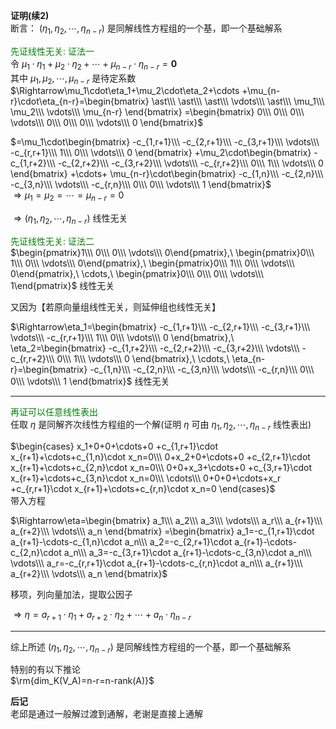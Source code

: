 **证明(续2)**    
断言： $(\eta_1,\eta_2,\cdots,\eta_{n-r})$ 是同解线性方程组的一个基，即一个基础解系    
    
<font color=green>先证线性无关: 证法一</font>    
令 $\mu_1\cdot\eta_1+\mu_2\cdot\eta_2+\cdots    
+\mu_{n-r}\cdot\eta_{n-r}=\mathbf0$     
其中 $\mu_1,\mu_2,\cdots,\mu_{n-r}$ 是待定系数    
 $\Rightarrow\mu_1\cdot\eta_1+\mu_2\cdot\eta_2+\cdots    
+\mu_{n-r}\cdot\eta_{n-r}=\begin{bmatrix}    
\ast\\\ \ast\\\ \ast\\\     
\vdots\\\ \ast\\\ \mu_1\\\ \mu_2\\\ \vdots\\\     
\mu_{n-r}    
\end{bmatrix}    
=\begin{bmatrix}    
0\\\ 0\\\ 0\\\ \vdots\\\ 0\\\ 0\\\ 0\\\     
\vdots\\\ 0    
\end{bmatrix}$     
    
 $=\mu_1\cdot\begin{bmatrix}    
-c_{1,r+1}\\\ -c_{2,r+1}\\\ -c_{3,r+1}\\\ \vdots\\\ -c_{r,r+1}\\\ 1\\\ 0\\\ \vdots\\\ 0    
\end{bmatrix}    
+\mu_2\cdot\begin{bmatrix}    
-c_{1,r+2}\\\ -c_{2,r+2}\\\ -c_{3,r+2}\\\ \vdots\\\ -c_{r,r+2}\\\ 0\\\ 1\\\ \vdots\\\ 0    
\end{bmatrix}    
+\cdots+    
\mu_{n-r}\cdot\begin{bmatrix}    
-c_{1,n}\\\ -c_{2,n}\\\ -c_{3,n}\\\ \vdots\\\ -c_{r,n}\\\ 0\\\ 0\\\ \vdots\\\ 1    
\end{bmatrix}$     
 $\Rightarrow\mu_1=\mu_2=\cdots=\mu_{n-r}=0$     
    
 $\Rightarrow(\eta_1,\eta_2,\cdots,\eta_{n-r})$ 线性无关    
    
<font color=green>先证线性无关: 证法二</font>    
 $\begin{pmatrix}1\\\ 0\\\ 0\\\ \vdots\\\ 0\end{pmatrix},\     
\begin{pmatrix}0\\\ 1\\\ 0\\\ \vdots\\\ 0\end{pmatrix},\     
\begin{pmatrix}0\\\ 1\\\ 0\\\ \vdots\\\ 0\end{pmatrix},\     
\cdots,\     
\begin{pmatrix}0\\\ 0\\\ 0\\\ \vdots\\\ 1\end{pmatrix}$ 线性无关    
    
又因为【若原向量组线性无关，则延伸组也线性无关】    
    
 $\Rightarrow\eta_1=\begin{bmatrix}    
-c_{1,r+1}\\\ -c_{2,r+1}\\\ -c_{3,r+1}\\\ \vdots\\\ -c_{r,r+1}\\\ 1\\\ 0\\\ \vdots\\\ 0    
\end{bmatrix},\     
\eta_2=\begin{bmatrix}    
-c_{1,r+2}\\\ -c_{2,r+2}\\\ -c_{3,r+2}\\\ \vdots\\\ -c_{r,r+2}\\\ 0\\\ 1\\\ \vdots\\\ 0    
\end{bmatrix},\     
\cdots,\    
\eta_{n-r}=\begin{bmatrix}    
-c_{1,n}\\\ -c_{2,n}\\\ -c_{3,n}\\\ \vdots\\\ -c_{r,n}\\\ 0\\\ 0\\\ \vdots\\\ 1    
\end{bmatrix}$ 线性无关    
    
---    
    
<font color=green>再证可以任意线性表出</font>    
任取 $\eta$ 是同解齐次线性方程组的一个解(证明 $\eta$ 可由 $\eta_1,\eta_2,\cdots,\eta_{n-r}$ 线性表出)    
    
 $\begin{cases}    
x_1+0+0+\cdots+0    
+c_{1,r+1}\cdot x_{r+1}+\cdots+c_{1,n}\cdot x_n=0\\\     
0+x_2+0+\cdots+0    
+c_{2,r+1}\cdot x_{r+1}+\cdots+c_{2,n}\cdot x_n=0\\\     
0+0+x_3+\cdots+0    
+c_{3,r+1}\cdot x_{r+1}+\cdots+c_{3,n}\cdot x_n=0\\\     
\cdots\\\     
0+0+0+\cdots+x_r    
+c_{r,r+1}\cdot x_{r+1}+\cdots+c_{r,n}\cdot x_n=0    
\end{cases}$     
带入方程    
    
 $\Rightarrow\eta=\begin{bmatrix}    
a_1\\\ a_2\\\ a_3\\\     
\vdots\\\ a_r\\\ a_{r+1}\\\ a_{r+2}\\\ \vdots\\\     
a_n    
\end{bmatrix}    
=\begin{bmatrix}    
a_1=-c_{1,r+1}\cdot a_{r+1}-\cdots-c_{1,n}\cdot a_n\\\     
a_2=-c_{2,r+1}\cdot a_{r+1}-\cdots-c_{2,n}\cdot a_n\\\     
a_3=-c_{3,r+1}\cdot a_{r+1}-\cdots-c_{3,n}\cdot a_n\\\     
\vdots\\\     
a_r=-c_{r,r+1}\cdot a_{r+1}-\cdots-c_{r,n}\cdot a_n\\\     
a_{r+1}\\\ a_{r+2}\\\ \vdots\\\ a_n    
\end{bmatrix}$     
    
移项，列向量加法，提取公因子    
    
 $\Rightarrow\eta    
=a_{r+1}\cdot\eta_1+a_{r+2}\cdot\eta_2+\cdots+a_n\cdot\eta_{n-r}$     
    
---    
    
综上所述 $(\eta_1,\eta_2,\cdots,\eta_{n-r})$ 是同解线性方程组的一个基，即一个基础解系    
    
特别的有以下推论    
 $\rm{dim_K(V_A)=n-r=n-rank(A)}$     
    
**后记**    
老邱是通过一般解过渡到通解，老谢是直接上通解    
